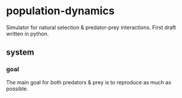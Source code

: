 # population-dynamics

Simulator for natural selection & predator-prey interactions. First draft written in python.

## system

### goal

The main goal for both predators & prey is to reproduce as much as possible. 